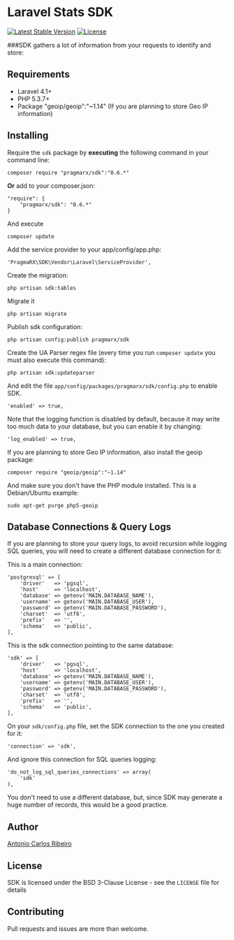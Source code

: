 # Laravel Stats SDK

[![Latest Stable Version](https://poser.pugx.org/pragmarx/sdk/v/stable.png)](https://packagist.org/packages/pragmarx/sdk) [![License](https://poser.pugx.org/pragmarx/sdk/license.png)](https://packagist.org/packages/pragmarx/sdk)

###SDK gathers a lot of information from your requests to identify and store:

## Requirements

- Laravel 4.1+
- PHP 5.3.7+
- Package "geoip/geoip":"~1.14" (If you are planning to store Geo IP information)

## Installing

Require the `sdk` package by **executing** the following command in your command line:

    composer require "pragmarx/sdk":"0.6.*"

**Or** add to your composer.json:

    "require": {
        "pragmarx/sdk": "0.6.*"
    }

And execute

    composer update

Add the service provider to your app/config/app.php:

    'PragmaRX\SDK\Vendor\Laravel\ServiceProvider',

Create the migration:

    php artisan sdk:tables

Migrate it

    php artisan migrate

Publish sdk configuration:

    php artisan config:publish pragmarx/sdk

Create the UA Parser regex file (every time you run `composer update` you must also execute this command):

    php artisan sdk:updateparser

And edit the file `app/config/packages/pragmarx/sdk/config.php` to enable SDK.

    'enabled' => true,

Note that the logging function is disabled by default, because it may write too much data to your database, but you can enable it by changing:

    'log_enabled' => true,

If you are planning to store Geo IP information, also install the geoip package:

    composer require "geoip/geoip":"~1.14"

And make sure you don't have the PHP module installed. This is a Debian/Ubuntu example:

	sudo apt-get purge php5-geoip

## Database Connections & Query Logs

If you are planning to store your query logs, to avoid recursion while logging SQL queries, you will need to create a different database connection for it:

This is a main connection:

	'postgresql' => [
		'driver'   => 'pgsql',
		'host'     => 'localhost',
		'database' => getenv('MAIN.DATABASE_NAME'),
		'username' => getenv('MAIN.DATABASE_USER'),
		'password' => getenv('MAIN.DATABASE_PASSWORD'),
		'charset'  => 'utf8',
		'prefix'   => '',
		'schema'   => 'public',
	],

This is the sdk connection pointing to the same database:

	'sdk' => [
		'driver'   => 'pgsql',
		'host'     => 'localhost',
		'database' => getenv('MAIN.DATABASE_NAME'),
		'username' => getenv('MAIN.DATABASE_USER'),
		'password' => getenv('MAIN.DATABASE_PASSWORD'),
		'charset'  => 'utf8',
		'prefix'   => '',
		'schema'   => 'public',
	],

On your `sdk/config.php` file, set the SDK connection to the one you created for it:

	'connection' => 'sdk',

And ignore this connection for SQL queries logging:

	'do_not_log_sql_queries_connections' => array(
		'sdk'
	),

You don't need to use a different database, but, since SDK may generate a huge number of records, this would be a good practice.

## Author

[Antonio Carlos Ribeiro](http://twitter.com/iantonioribeiro)

## License

SDK is licensed under the BSD 3-Clause License - see the `LICENSE` file for details

## Contributing

Pull requests and issues are more than welcome.
